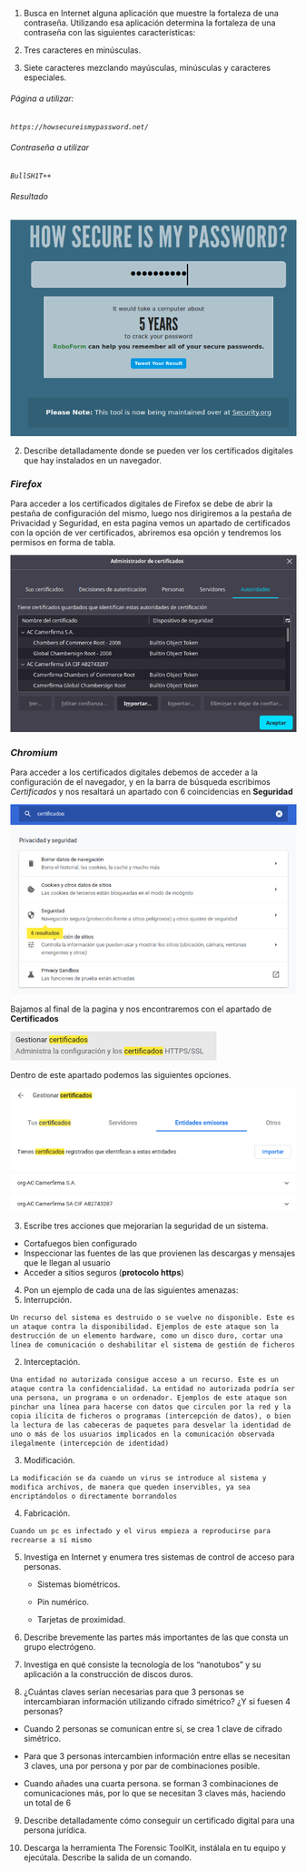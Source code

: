 1. Busca en Internet alguna aplicación que muestre la fortaleza de una contraseña. Utilizando esa aplicación determina la fortaleza de una contraseña con las siguientes características:

1. Tres caracteres en minúsculas.
2. Siete caracteres mezclando mayúsculas, minúsculas y caracteres especiales.

###### Página a utilizar:

*`https://howsecureismypassword.net/`*

###### Contraseña a utilizar

*`BullSH1T++`*

###### Resultado

![passwd](./img/001.png)

2. Describe detalladamente donde se pueden ver los certificados digitales que hay instalados en un navegador.

### ***Firefox***

Para acceder a los certificados digitales de Firefox se debe de abrir la pestaña de configuración del mismo, luego nos dirigiremos a la pestaña de Privacidad y Seguridad, en esta pagina vemos un apartado de certificados con la opción de ver certificados, abriremos esa opción y tendremos los permisos en forma de tabla.

![certif](./img/002.png)

### ***Chromium***

Para acceder a los certificados digitales debemos de acceder a la configuración de el navegador, y en la barra de búsqueda escribimos *Certificados* y nos resaltará un apartado con 6 coincidencias en **Seguridad**

![certif](./img/003.png)

Bajamos al final de la pagina y nos encontraremos con el apartado de **Certificados**

![certif](./img/004.png)

Dentro de este apartado podemos las siguientes opciones.

![certif](./img/005.png)

3. Escribe tres acciones que mejorarían la seguridad de un sistema.

* Cortafuegos bien configurado
* Inspeccionar las fuentes de las que provienen las descargas y mensajes que le llegan al usuario
* Acceder a sitios seguros (**protocolo https**)

4. Pon un ejemplo de cada una de las siguientes amenazas:
  1.  Interrupción.

    Un recurso del sistema es destruido o se vuelve no disponible. Este es un ataque contra la disponibilidad. Ejemplos de este ataque son la destrucción de un elemento hardware, como un disco duro, cortar una línea de comunicación o deshabilitar el sistema de gestión de ficheros

  2.  Interceptación.

    Una entidad no autorizada consigue acceso a un recurso. Este es un ataque contra la confidencialidad. La entidad no autorizada podría ser una persona, un programa o un ordenador. Ejemplos de este ataque son pinchar una línea para hacerse con datos que circulen por la red y la copia ilícita de ficheros o programas (intercepción de datos), o bien la lectura de las cabeceras de paquetes para desvelar la identidad de uno o más de los usuarios implicados en la comunicación observada ilegalmente (intercepción de identidad)


  3.  Modificación.

    La modificación se da cuando un virus se introduce al sistema y modifica archivos, de manera que queden inservibles, ya sea encriptándolos o directamente borrandolos

  4.  Fabricación.

    Cuando un pc es infectado y el virus empieza a reproducirse para recrearse a sí mismo

5. Investiga en Internet y enumera tres sistemas de control de acceso para personas.

    * Sistemas biométricos.

    * Pin numérico.

    * Tarjetas de proximidad.

6. Describe brevemente las partes más importantes de las que consta un grupo electrógeno.



7. Investiga en qué consiste la tecnología de los “nanotubos” y su aplicación a la construcción de discos duros.



8. ¿Cuántas claves serían necesarias para que 3 personas se intercambiaran información utilizando cifrado simétrico? ¿Y si fuesen 4 personas?

* Cuando 2 personas se comunican entre sí, se crea 1 clave de cifrado simétrico.

* Para que 3 personas intercambien información entre ellas se necesitan 3 claves, una por persona y por par de combinaciones posible.

* Cuando añades una cuarta persona. se forman 3 combinaciones de comunicaciones más, por lo que se necesitan 3 claves más, haciendo un total de 6  

9. Describe detalladamente cómo conseguir un certificado digital para una persona jurídica.



10. Descarga la herramienta The Forensic ToolKit, instálala en tu equipo y ejecútala. Describe la salida de un comando.
